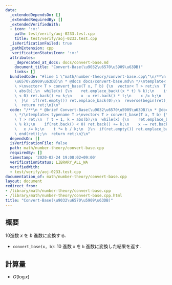 ```yaml
---
data:
  _extendedDependsOn: []
  _extendedRequiredBy: []
  _extendedVerifiedWith:
  - icon: ':x:'
    path: test/verify/aoj-0233.test.cpp
    title: test/verify/aoj-0233.test.cpp
  _isVerificationFailed: true
  _pathExtension: cpp
  _verificationStatusIcon: ':x:'
  attributes:
    _deprecated_at_docs: docs/convert-base.md
    document_title: "Convert-Base(\u9032\u6570\u5909\u63DB)"
    links: []
  bundledCode: "#line 1 \"math/number-theory/convert-base.cpp\"\n/**\n * @brief Convert-Base(\u9032\
    \u6570\u5909\u63DB)\n * @docs docs/convert-base.md\n */\ntemplate< typename T\
    \ >\nvector< T > convert_base(T x, T b) {\n  vector< T > ret;\n  T t = 1, k =\
    \ abs(b);\n  while(x) {\n    ret.emplace_back((x * t) % k);\n    if(ret.back()\
    \ < 0) ret.back() += k;\n    x -= ret.back() * t;\n    x /= k;\n    t *= b / k;\n\
    \  }\n  if(ret.empty()) ret.emplace_back(0);\n  reverse(begin(ret), end(ret));\n\
    \  return ret;\n}\n"
  code: "/**\n * @brief Convert-Base(\u9032\u6570\u5909\u63DB)\n * @docs docs/convert-base.md\n\
    \ */\ntemplate< typename T >\nvector< T > convert_base(T x, T b) {\n  vector<\
    \ T > ret;\n  T t = 1, k = abs(b);\n  while(x) {\n    ret.emplace_back((x * t)\
    \ % k);\n    if(ret.back() < 0) ret.back() += k;\n    x -= ret.back() * t;\n \
    \   x /= k;\n    t *= b / k;\n  }\n  if(ret.empty()) ret.emplace_back(0);\n  reverse(begin(ret),\
    \ end(ret));\n  return ret;\n}\n"
  dependsOn: []
  isVerificationFile: false
  path: math/number-theory/convert-base.cpp
  requiredBy: []
  timestamp: '2020-02-24 19:08:02+09:00'
  verificationStatus: LIBRARY_ALL_WA
  verifiedWith:
  - test/verify/aoj-0233.test.cpp
documentation_of: math/number-theory/convert-base.cpp
layout: document
redirect_from:
- /library/math/number-theory/convert-base.cpp
- /library/math/number-theory/convert-base.cpp.html
title: "Convert-Base(\u9032\u6570\u5909\u63DB)"
---
```

## 概要

10進数 $x$ を $b$ 進数に変換する.

* `convert_base(x, b)`: 10 進数 `x` を `b` 進数に変換した結果を返す.

## 計算量

* $O(\log x)$
